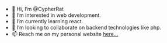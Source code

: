 - 👋 Hi, I’m @CypherRat
- 👀 I’m interested in web development.
- 🌱 I’m currently learning react.
- 💞️ I’m looking to collaborate on backend technologies like php.
- 📫 Reach me on my personal website <a href="https://abhi.markimons.space">here...</a>

<!---
CypherRat/CypherRat is a ✨ special ✨ repository because its `README.md` (this file) appears on your GitHub profile.
You can click the Preview link to take a look at your changes.
--->
